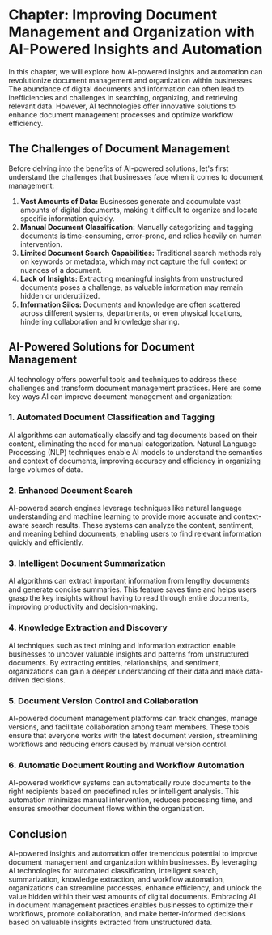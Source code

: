 Chapter: Improving Document Management and Organization with AI-Powered Insights and Automation
===============================================================================================

In this chapter, we will explore how AI-powered insights and automation can revolutionize document management and organization within businesses. The abundance of digital documents and information can often lead to inefficiencies and challenges in searching, organizing, and retrieving relevant data. However, AI technologies offer innovative solutions to enhance document management processes and optimize workflow efficiency.

The Challenges of Document Management
-------------------------------------

Before delving into the benefits of AI-powered solutions, let's first understand the challenges that businesses face when it comes to document management:

1. **Vast Amounts of Data:** Businesses generate and accumulate vast amounts of digital documents, making it difficult to organize and locate specific information quickly.
2. **Manual Document Classification:** Manually categorizing and tagging documents is time-consuming, error-prone, and relies heavily on human intervention.
3. **Limited Document Search Capabilities:** Traditional search methods rely on keywords or metadata, which may not capture the full context or nuances of a document.
4. **Lack of Insights:** Extracting meaningful insights from unstructured documents poses a challenge, as valuable information may remain hidden or underutilized.
5. **Information Silos:** Documents and knowledge are often scattered across different systems, departments, or even physical locations, hindering collaboration and knowledge sharing.

AI-Powered Solutions for Document Management
--------------------------------------------

AI technology offers powerful tools and techniques to address these challenges and transform document management practices. Here are some key ways AI can improve document management and organization:

### 1. **Automated Document Classification and Tagging**

AI algorithms can automatically classify and tag documents based on their content, eliminating the need for manual categorization. Natural Language Processing (NLP) techniques enable AI models to understand the semantics and context of documents, improving accuracy and efficiency in organizing large volumes of data.

### 2. **Enhanced Document Search**

AI-powered search engines leverage techniques like natural language understanding and machine learning to provide more accurate and context-aware search results. These systems can analyze the content, sentiment, and meaning behind documents, enabling users to find relevant information quickly and efficiently.

### 3. **Intelligent Document Summarization**

AI algorithms can extract important information from lengthy documents and generate concise summaries. This feature saves time and helps users grasp the key insights without having to read through entire documents, improving productivity and decision-making.

### 4. **Knowledge Extraction and Discovery**

AI techniques such as text mining and information extraction enable businesses to uncover valuable insights and patterns from unstructured documents. By extracting entities, relationships, and sentiment, organizations can gain a deeper understanding of their data and make data-driven decisions.

### 5. **Document Version Control and Collaboration**

AI-powered document management platforms can track changes, manage versions, and facilitate collaboration among team members. These tools ensure that everyone works with the latest document version, streamlining workflows and reducing errors caused by manual version control.

### 6. **Automatic Document Routing and Workflow Automation**

AI-powered workflow systems can automatically route documents to the right recipients based on predefined rules or intelligent analysis. This automation minimizes manual intervention, reduces processing time, and ensures smoother document flows within the organization.

Conclusion
----------

AI-powered insights and automation offer tremendous potential to improve document management and organization within businesses. By leveraging AI technologies for automated classification, intelligent search, summarization, knowledge extraction, and workflow automation, organizations can streamline processes, enhance efficiency, and unlock the value hidden within their vast amounts of digital documents. Embracing AI in document management practices enables businesses to optimize their workflows, promote collaboration, and make better-informed decisions based on valuable insights extracted from unstructured data.

